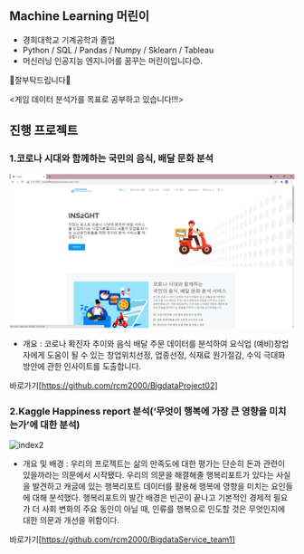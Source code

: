 ## Machine Learning 머린이

* 경희대학교 기계공학과 졸업
* Python / SQL / Pandas / Numpy / Sklearn / Tableau
* 머신러닝 인공지능 엔지니어를 꿈꾸는 머린이입니다😊.



🙌잘부탁드립니다🙌

<게임 데이터 분석가를 목표로 공부하고 있습니다!!!>

## 진행 프로젝트
### 1.코로나 시대와 함께하는 국민의 음식, 배달 문화 분석
![main](md-images/main.png)

- 개요 : 코로나 확진자 추이와 음식 배달 주문 데이터를 분석하여 요식업 (예비)창업자에게 도움이 될 수 있는 창업위치선정, 업종선정, 식재료 원가절감, 수익 극대화 방안에 관한 인사이트를 도출합니다.

바로가기[https://github.com/rcm2000/BigdataProject02]

### 2.Kaggle Happiness report 분석(‘무엇이 행복에 가장 큰 영향을 미치는가’에 대한 분석)
![index2](BigdataService_team1/md-images/index2.png)
- 개요 및 배경 : 우리의 프로젝트는 삶의 만족도에 대한 평가는 단순히 돈과 관련이 있을까라는 의문에서 시작됐다. 우리의 의문을 해결해줄 행복리포트가 있다는 사실을 발견하고 캐글에 있는 행복리포트 데이터를 활용해 행복에 영향을 미치는 요인들에 대해 분석했다. 행복리포트의 발간 배경은 빈곤이 끝나고 기본적인 경제적 필요가 더 사회 변화의 주요 동인이 아닐 때, 인류를 행복으로 인도할 것은 무엇인지에 대한 의문과 개선을 위함이다.

바로가기[https://github.com/rcm2000/BigdataService_team1]
